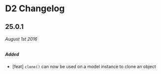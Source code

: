 # D2 Changelog

## 25.0.1
###### _August 1st 2016_

##### Added

- [feat] `clone()` can now be used on a model instance to clone an object 
